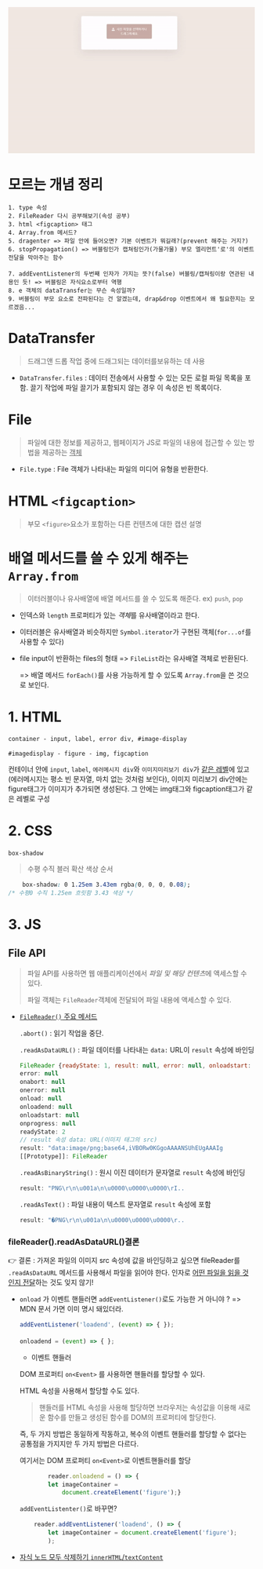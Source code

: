 ![drag_and_drop_file_upload](assets/drag_and_drop_file_upload.gif)

# 모르는 개념 정리

```
1. type 속성
2. FileReader 다시 공부해보기(속성 공부)
3. html <figcaption> 태그
4. Array.from 메서드?
5. dragenter => 파일 안에 들어오면? 기본 이벤트가 뭐길래?(prevent 해주는 거지?)
6. stopPropagation() => 버블링인가 캡쳐링인가(가물가물) 부모 엘리먼트'로'의 이벤트 전달을 막아주는 함수

7. addEventListener의 두번째 인자가 가지는 뜻?(false) 버블링/캡쳐링이랑 연관된 내용인 듯! => 버블링은 자식요소로부터 역행
8. e 객체의 dataTransfer는 무슨 속성일까? 
9. 버블링이 부모 요소로 전파된다는 건 알겠는데, drap&drop 이벤트에서 왜 필요한지는 모르겠음...
```



# DataTransfer

> 드래그앤 드롭 작업 중에 드래그되는 데이터를보유하는 데 사용

- `DataTransfer.files` : 데이터 전송에서 사용할 수 있는 모든 로컬 파일 목록을 포함. 끌기 작업에 파일 끌기가 포함되지 않는 경우 이 속성은 빈 목록이다.



# File

> 파일에 대한 정보를 제공하고, 웹페이지가 JS로 파일의 내용에 접근할 수 있는 방법을 제공하는 <u>객체</u>

- `File.type` : File 객체가 나타내는 파일의 미디어 유형을 반환한다.



# HTML `<figcaption>`

> 부모 `<figure>`요소가 포함하는 다른 컨텐츠에 대한 캡션 설명



# 배열 메서드를 쓸 수 있게 해주는 `Array.from`

> 이터러블이나 유사배열에 배열 메서드를 쓸 수 있도록 해준다. ex) `push`, `pop`

- 인덱스와 `length` 프로퍼티가 있는 *객체*를 유사배열이라고 한다.

- 이터러블은 유사배열과 비슷하지만 `Symbol.iterator`가 구현된 객체(`for...of`를 사용할 수 있다)

- file input이 반환하는 files의 형태 => `FileList`라는 유사배열 객체로 반환된다.

  => 배열 메서드 `forEach()`를 사용 가능하게 할 수 있도록 `Array.from`을 쓴 것으로 보인다.



# 1. HTML

```
container - input, label, error div, #image-display
```

```
#imagedisplay - figure - img, figcaption
```

컨테이너 안에 `input`, `label`, `에러메시지 div`와 `이미지미리보기 div`가 <u>같은 레벨</u>에 있고(에러메시지는 평소 빈 문자열, 마치 없는 것처럼 보인다), 이미지 미리보기 div안에는 figure태그가 이미지가 추가되면 생성된다. 그 안에는 img태그와 figcaption태그가 같은 레벨로 구성



# 2. CSS

`box-shadow`

> 수평 수직 블러 확산 색상 순서

```css
    box-shadow: 0 1.25em 3.43em rgba(0, 0, 0, 0.08);
/* 수평0 수직 1.25em 흐릿함 3.43 색상 */
```



# 3. JS

## File API

> 파일 API를 사용하면 웹 애플리케이션에서 *파일 및 해당 컨텐츠*에 액세스할 수 있다.
>
> 파일 객체는 `FileReader`객체에 전달되어 파일 내용에 액세스할 수 있다.

- [`FileReader()` 주요 메서드 ](https://developer.mozilla.org/en-US/docs/Web/API/FileReader)

  `.abort()` : 읽기 작업을 중단.

  `.readAsDataURL()` : 파일 데이터를 나타내는 `data:` URL이 `result` 속성에 바인딩

  ```javascript
  FileReader {readyState: 1, result: null, error: null, onloadstart: null, onprogress: null, …}
  error: null
  onabort: null
  onerror: null
  onload: null
  onloadend: null
  onloadstart: null
  onprogress: null
  readyState: 2
  // result 속성 data: URL(이미지 태그의 src)
  result: "data:image/png;base64,iVBORw0KGgoAAAANSUhEUgAAAIg
  [[Prototype]]: FileReader
  ```

  `.readAsBinaryString()` : 원시 이진 데이터가 문자열로 `result` 속성에 바인딩

  ```javascript
  result: "PNG\r\n\u001a\n\u0000\u0000\u0000\rI..
  ```

  `.readAsText()` : 파일 내용이 텍스트 문자열로 `result` 속성에 포함

  ```javascript
  result: "�PNG\r\n\u001a\n\u0000\u0000\u0000\r..
  ```

  

### fileReader().readAsDataURL()결론

👉 결론 : 가져온 파일의 이미지 src 속성에 값을 바인딩하고 싶으면 fileReader를 `.readAsDataURL` 메서드를 사용해서 파일을 읽어야 한다. 인자로 <u>어떤 파일을 읽을 것인지 전달</u>하는 것도 잊지 않기!



- `onload` 가 이벤트 핸들러면 `addEventListener()`로도 가능한 거 아니야 ? => MDN 문서 가면 이미 명시 돼있더라.

  ```javascript
  addEventListener('loadend', (event) => { });
  
  onloadend = (event) => { };
  ```

  

  - 이벤트 핸들러

  DOM 프로퍼티 `on<Event>` 를 사용하면 핸들러를 할당할 수 있다.

  HTML 속성을 사용해서 할당할 수도 있다.

  > 핸들러를 HTML 속성을 사용해 할당하면 브라우저는 속성값을 이용해 새로운 함수를 만들고 생성된 함수를 DOM의 프로퍼티에 할당한다.

  즉, 두 가지 방법은 동일하게 작동하고, 복수의 이벤트 핸들러를 할당할 수 없다는 공통점을 가지지만 두 가지 방법은 다르다.

  여기서는 DOM 프로퍼티 `on<Event>`로 이벤트핸들러를 할당

  ```javascript
          reader.onloadend = () => {
          let imageContainer =
              document.createElement('figure');}
  
  ```

  `addEventListenter()`로 바꾸면?

  ```javascript
      reader.addEventListener('loadend', () => {
          let imageContainer = document.createElement('figure');
          );
  
  ```

- [자식 노드 모두 삭제하기 `innerHTML`/`textContent`](https://hianna.tistory.com/722)
